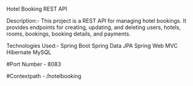 
Hotel Booking REST API

Description:-
This project is a REST API for managing hotel bookings. It provides endpoints for creating, updating, and deleting users, hotels, rooms, bookings, booking details, and payments.

Technologies Used:-
Spring Boot
Spring Data JPA
Spring Web MVC
Hibernate
MySQL 



#Port Number - 8083

#Contextpath - /hotelbooking

